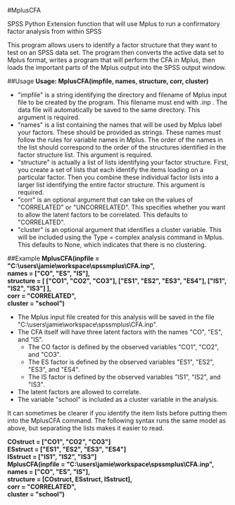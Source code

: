 #MplusCFA

SPSS Python Extension function that will use Mplus to run a confirmatory factor analysis from within SPSS

This program allows users to identify a factor structure that they want to test on an SPSS data set. The program then converts the active data set to Mplus format, writes a program that will perform the CFA in Mplus, then loads the important parts of the Mplus output into the SPSS output window.

##Usage
**Usage: MplusCFA(impfile, names, structure, corr, cluster)**
* "impfile" is a string identifying the directory and filename of Mplus input file to be created by the program. This filename must end with .inp . The data file will automatically be saved to the same directory. This argument is required.
* "names" is a list containing the names that will be used by Mplus label your factors. These should be provided as strings. These names must follow the rules for variable names in Mplus. The order of the names in the list should correspond to the order of the structures identified in the factor structure list. This argument is required.
* "structure" is actually a list of lists identifying your factor structure. First, you create a set of lists that each identify the items loading on a particular factor. Then you combine these individual factor lists  into a larger list identifying the entire factor structure. This argument is required.
* "corr" is an optional argument that can take on the values of "CORRELATED" or "UNCORRELATED". This specifies whether you want to allow the latent factors to be correlated.  This defaults to "CORRELATED".
* "cluster" is an optional argument that identifies a cluster variable. This will be included using the Type = complex analysis command in Mplus. This defaults to None, which indicates that there is no clustering. 

##Example
**MplusCFA(inpfile = "C:\users\jamie\workspace\spssmplus\CFA.inp",  
names = ["CO", "ES", "IS"],  
structure = [ ["CO1", "CO2", "CO3"], ["ES1", "ES2", "ES3", "ES4"], ["IS1", "IS2", "IS3"] ],  
corr = "CORRELATED",  
cluster = "school")**
* The Mplus input file created for this analysis will be saved in the file "C:\users\jamie\workspace\spssmplus\CFA.inp".
* The CFA itself will have three latent factors with the names "CO", "ES", and "IS".
  * The CO factor is defined by the observed variables "CO1", "CO2", and "CO3".
  * The ES factor is defined by the observed variables "ES1", "ES2", "ES3", and "ES4".
  * The IS factor is defined by the observed variables "IS1", "IS2", and "IS3".
* The latent factors are allowed to correlate.
* The variable "school" is included as a cluster variable in the analysis.

It can sometimes be clearer if you identify the item lists before putting them into the MplusCFA command. The following syntax runs the same model as above, but separating the lists makes it easier to read.

**COstruct = ["CO1", "CO2", "CO3"]  
ESstruct = ["ES1", "ES2", "ES3", "ES4"]  
ISstruct = ["IS1", "IS2", "IS3"]  
MplusCFA(inpfile = "C:\users\jamie\workspace\spssmplus\CFA.inp",  
names = ["CO", "ES", "IS"],  
structure = [COstruct, ESstruct, ISstruct],  
corr = "CORRELATED",  
cluster = "school")**

